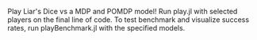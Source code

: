 Play Liar's Dice vs a MDP and POMDP model! 
Run play.jl with selected players on the final line of code.
To test benchmark and visualize success rates, run playBenchmark.jl with the specified models.
